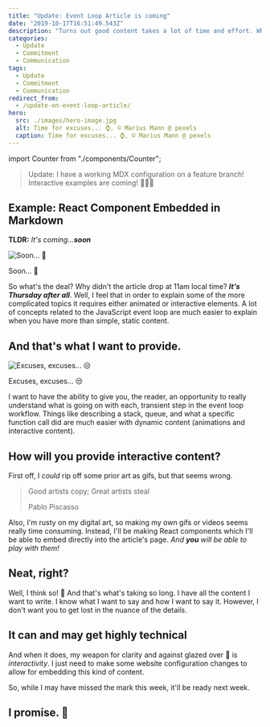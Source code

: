 ```yaml
---
title: "Update: Event Loop Article is coming"
date: "2019-10-17T16:51:49.543Z"
description: "Turns out good content takes a lot of time and effort. Who knew? 🤷‍♂️ 😂"
categories:
  - Update
  - Commitment
  - Communication
tags:
  - Update
  - Commitment
  - Communication
redirect_from:
  - /update-on-event-loop-article/
hero:
  src: ./images/hero-image.jpg
  alt: Time for excuses... ⌚️, © Marius Mann @ pexels
  caption: Time for excuses... ⌚️, © Marius Mann @ pexels
---
```


import Counter from "./components/Counter";

> Update: I have a working MDX configuration on a feature branch!
> Interactive examples are coming! 💪💪💪

## Example: React Component Embedded in Markdown

<Counter caption="Turns out good content takes a lot of time and effort. Who knew? 🤷‍♂️ 😂" />

**TLDR:** _It's coming...**soon**_

![Soon... 🦉](https://devcprice-codyaprice-assets.s3-us-west-2.amazonaws.com/blog/0006-update-on-event-loop-article/images/soon.gif)

<figcaption>Soon... 🦉</figcaption>

So what's the deal? Why didn't the article drop at 11am local time?
_**It's Thursday after all**_.
Well, I feel that in order to explain some of the more complicated topics it requires either animated or interactive elements.
A lot of concepts related to the JavaScript event loop are much easier to explain when you have more than simple, static content.

## And that's what I want to provide.

![Excuses, excuses... 😒](https://devcprice-codyaprice-assets.s3-us-west-2.amazonaws.com/blog/0006-update-on-event-loop-article/images/excuses.gif)

<figcaption>Excuses, excuses... 😒</figcaption>

I want to have the ability to give you, the reader, an opportunity to really understand what is going on with each, transient step in the event loop workflow.
Things like describing a stack, queue, and what a specific function call did are much easier with dynamic content (animations and interactive content).

## How will you provide interactive content?

First off, I _could_ rip off some prior art as gifs, but that seems wrong.

> Good artists copy; Great artists steal
>
> Pablo Piscasso

Also, I'm rusty on my digital art, so making my own gifs or videos seems really time consuming.
Instead, I'll be making React components which I'll be able to embed directly into the article's page.
_And **you** will be able to play with them!_

## Neat, right?

Well, I think so! 🌝
And that's what's taking so long.
I have all the content I want to write.
I know what I want to say and how I want to say it.
However, I don't want you to get lost in the nuance of the details.

## It can and may get highly technical

And when it does, my weapon for clarity and against glazed over 👀 is _interactivity_.
I just need to make some website configuration changes to allow for embedding this kind of content.

So, while I may have missed the mark this week, it'll be ready next week.

## I promise. 🤞

